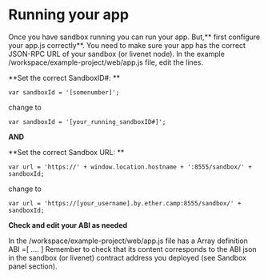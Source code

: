 # Running your app

Once you have sandbox running you can run your app. But,** first configure your app.js correctly**. You need to make sure your app has the correct JSON-RPC URL of your sandbox (or livenet node). In the example /workspace/example-project/web/app.js file, edit the lines.

**Set the correct SandboxID#:
**

```var sandboxId = '[somenumber]';```

change to

```var sandboxId = '[your_running_sandboxID#]';```



**AND**



**Set the correct Sandbox URL:
**

```var url = 'https://' + window.location.hostname + ':8555/sandbox/' + sandboxId;```

change to

```var url = 'https://[your_username].by.ether.camp:8555/sandbox/' + sandboxId;```



**Check and edit your ABI as needed**

In the /workspace/example-project/web/app.js file has a Array definition ABI =[ ....  ]
Remember to check that its content corresponds to the ABI json in the sandbox (or livenet) contract address you deployed (see Sandbox panel section).




